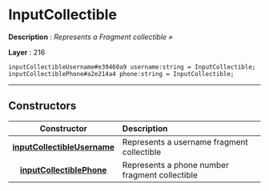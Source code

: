 # InputCollectible

**Description** : *Represents a Fragment collectible &raquo;*

**Layer** : 216

```tl
inputCollectibleUsername#e39460a9 username:string = InputCollectible;
inputCollectiblePhone#a2e214a4 phone:string = InputCollectible;
```

---

## Constructors

| Constructor | Description |
| :---: | :--- |
| [**inputCollectibleUsername**](constructor/inputCollectibleUsername) | Represents a username fragment collectible |
| [**inputCollectiblePhone**](constructor/inputCollectiblePhone) | Represents a phone number fragment collectible |
